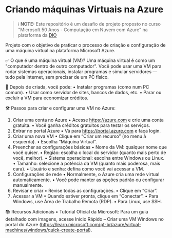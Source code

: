 # Criando máquinas Virtuais na Azure

 > ℹ️ **NOTE:**  Este repositório é um desafio de projeto proposto no curso "Microsoft 50 Anos - Computação em Nuvem com Azure" na plataforma da [DIO](https://dio.me)

Projeto com o objetivo de praticar o processo de criação e configuração de uma máquina virtual na plataforma Microsoft Azure.


✅ O que é uma máquina virtual (VM)?
Uma máquina virtual é como um "computador dentro de outro computador".
Você pode usar uma VM para rodar sistemas operacionais, instalar programas e simular servidores — tudo pela internet, sem precisar de um PC físico.

🧩 Depois de criada, você pode:
•	Instalar programas (como num PC comum).
•	Usar como servidor de sites, bancos de dados, etc.
•	Parar ou excluir a VM para economizar créditos.

🛠 Passos para criar e configurar uma VM no Azure:
1. Criar uma conta no Azure
•	Acesse https://azure.com e crie uma conta gratuita.
•	Você ganha créditos gratuitos para testar os serviços.
2. Entrar no portal Azure
•	Vá para https://portal.azure.com e faça login.
3. Criar uma nova VM
•	Clique em “Criar um recurso” (no menu à esquerda).
•	Escolha “Máquina Virtual”.
4. Preencher as configurações básicas
•	Nome da VM: qualquer nome que você quiser.
•	Região: escolha o local do servidor (quanto mais perto de você, melhor).
•	Sistema operacional: escolha entre Windows ou Linux.
•	Tamanho: selecione a potência da VM (quanto mais poderosa, mais cara).
•	Usuário e senha: defina como você vai acessar a VM.
5. Configurações de rede
•	Normalmente, o Azure cria uma rede virtual automaticamente.
•	Você pode manter as opções padrão ou configurar manualmente.
6. Revisar e criar
•	Revise todas as configurações.
•	Clique em “Criar”.
7. Acessar a VM
•	Quando estiver pronta, clique em “Conectar”.
•	Para Windows, use Área de Trabalho Remota (RDP).
•	Para Linux, use SSH.

📚 Recursos Adicionais
•	Tutorial Oficial da Microsoft: Para um guia detalhado com imagens, acesse Início Rápido – Criar uma VM Windows no portal do Azure (https://learn.microsoft.com/pt-br/azure/virtual-machines/windows/quick-create-portal).


